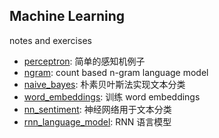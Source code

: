 ## Machine Learning

notes and exercises

* [perceptron](perceptron/perceptron.ipynb): 简单的感知机例子
* [ngram](ngram/): count based n-gram language model
* [naive_bayes](naive_bayes/naive_bayes_sentiment.ipynb): 朴素贝叶斯法实现文本分类
* [word_embeddings](word_embeddings/word_embeddings.ipynb): 训练 word embeddings
* [nn_sentiment](nn_sentiment/): 神经网络用于文本分类
* [rnn_language_model](rnn_language_model/): RNN 语言模型

